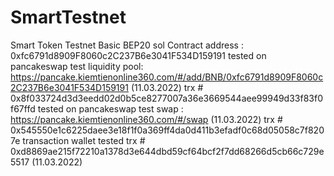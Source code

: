 # SmartTestnet
Smart Token Testnet Basic BEP20 sol
Contract address : 0xfc6791d8909F8060c2C237B6e3041F534D159191
tested on pancakeswap test liquidity pool: https://pancake.kiemtienonline360.com/#/add/BNB/0xfc6791d8909F8060c2C237B6e3041F534D159191 (11.03.2022)
trx # 0x8f033724d3d3eedd02d0b5ce8277007a36e3669544aee99949d33f83f0f67ffd
tested on pancakeswap test swap : https://pancake.kiemtienonline360.com/#/swap (11.03.2022)
trx # 0x545550e1c6225daee3e18f1f0a369ff4da0d411b3efadf0c68d05058c7f8207e
transaction wallet tested trx # 0xd8869ae215f72210a1378d3e644dbd59cf64bcf2f7dd68266d5cb66c729e5517 (11.03.2022)
